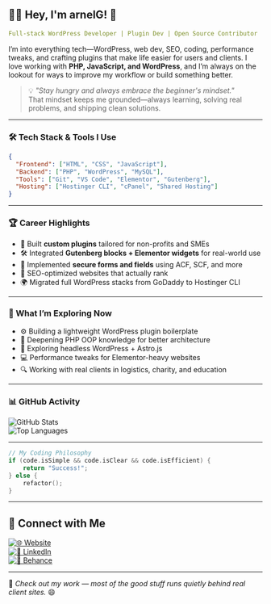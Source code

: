 ## 👨‍💻 Hey, I'm **arnelG**! 🚀

```yaml
Full-stack WordPress Developer | Plugin Dev | Open Source Contributor | Filipino IT Guy
```

I’m into everything tech—WordPress, web dev, SEO, coding, performance tweaks, and crafting plugins that make life easier for users and clients. I love working with **PHP, JavaScript, and WordPress**, and I’m always on the lookout for ways to improve my workflow or build something better.  

> 💡 *"Stay hungry and always embrace the beginner's mindset."*  
That mindset keeps me grounded—always learning, solving real problems, and shipping clean solutions.

---

### 🛠️ Tech Stack & Tools I Use
```json
{
  "Frontend": ["HTML", "CSS", "JavaScript"],
  "Backend": ["PHP", "WordPress", "MySQL"],
  "Tools": ["Git", "VS Code", "Elementor", "Gutenberg"],
  "Hosting": ["Hostinger CLI", "cPanel", "Shared Hosting"]
}
```

---

### 🏆 Career Highlights
- 🧩 Built **custom plugins** tailored for non-profits and SMEs
- 🛠️ Integrated **Gutenberg blocks + Elementor widgets** for real-world use
- 🔐 Implemented **secure forms and fields** using ACF, SCF, and more
- 🌱 SEO-optimized websites that actually rank
- 🌍 Migrated full WordPress stacks from GoDaddy to Hostinger CLI

---

### 📌 What I’m Exploring Now
- ⚙️ Building a lightweight WordPress plugin boilerplate
- 🧠 Deepening PHP OOP knowledge for better architecture
- 📲 Exploring headless WordPress + Astro.js
- 💻 Performance tweaks for Elementor-heavy websites
- 🔍 Working with real clients in logistics, charity, and education

---

### 📊 GitHub Activity

<!-- Optional: Move lower to avoid looking like filler -->

<img src="https://github-readme-stats.vercel.app/api?username=wikiwyrhead&show_icons=true&theme=tokyonight&hide_border=true" alt="GitHub Stats" />
<br/>
<img src="https://github-readme-stats.vercel.app/api/top-langs/?username=wikiwyrhead&layout=compact&theme=tokyonight&hide_border=true" alt="Top Languages" />

---

```c
// My Coding Philosophy
if (code.isSimple && code.isClear && code.isEfficient) {
    return "Success!";
} else {
    refactor();
}
```

---

## 📡 Connect with Me

[![🌐 Website](https://img.shields.io/badge/Website-arnelbg.com-0A0A0A?style=for-the-badge&logo=google-chrome&logoColor=white)](https://www.arnelbg.com)  
[![💼 LinkedIn](https://img.shields.io/badge/LinkedIn-arnelgo-0A66C2?style=for-the-badge&logo=linkedin&logoColor=white)](https://www.linkedin.com/in/arnelgo)  
[![🎨 Behance](https://img.shields.io/badge/Behance-arnielgo7b84-1769FF?style=for-the-badge&logo=behance&logoColor=white)](https://www.behance.net/arnielgo7b84)

---

🔹 *Check out my work — most of the good stuff runs quietly behind real client sites.* 😄
